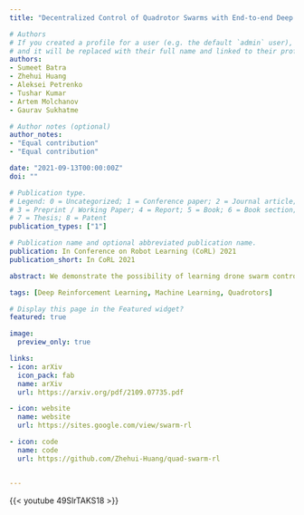 ```yaml
---
title: "Decentralized Control of Quadrotor Swarms with End-to-end Deep Reinforcement Learning"

# Authors
# If you created a profile for a user (e.g. the default `admin` user), write the username (folder name) here
# and it will be replaced with their full name and linked to their profile.
authors:
- Sumeet Batra
- Zhehui Huang
- Aleksei Petrenko
- Tushar Kumar
- Artem Molchanov
- Gaurav Sukhatme

# Author notes (optional)
author_notes:
- "Equal contribution"
- "Equal contribution"

date: "2021-09-13T00:00:00Z"
doi: ""

# Publication type.
# Legend: 0 = Uncategorized; 1 = Conference paper; 2 = Journal article;
# 3 = Preprint / Working Paper; 4 = Report; 5 = Book; 6 = Book section;
# 7 = Thesis; 8 = Patent
publication_types: ["1"]

# Publication name and optional abbreviated publication name.
publication: In Conference on Robot Learning (CoRL) 2021
publication_short: In CoRL 2021

abstract: We demonstrate the possibility of learning drone swarm controllers that are zero-shot transferable to real quadrotors via large-scale multi-agent end-to-end reinforcement learning. We train policies parameterized by neural networks that are capable of controlling individual drones in a swarm in a fully decentralized manner. Our policies, trained in simulated environments with realistic quadrotor physics, demonstrate advanced flocking behaviors, perform aggressive maneuvers in tight formations while avoiding collisions with each other, break and re-establish formations to avoid collisions with moving obstacles, and efficiently coordinate in pursuit-evasion tasks. We analyze, in simulation, how different model architectures and parameters of the training regime influence the final performance of neural swarms. We demonstrate the successful deployment of the model learned in simulation to highly resource-constrained physical quadrotors performing station keeping and goal swapping behaviors. 

tags: [Deep Reinforcement Learning, Machine Learning, Quadrotors]

# Display this page in the Featured widget?
featured: true

image:
  preview_only: true

links:
- icon: arXiv
  icon_pack: fab
  name: arXiv
  url: https://arxiv.org/pdf/2109.07735.pdf

- icon: website
  name: website
  url: https://sites.google.com/view/swarm-rl

- icon: code
  name: code
  url: https://github.com/Zhehui-Huang/quad-swarm-rl


---
```

{{< youtube 49SlrTAKS18 >}}

